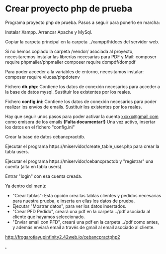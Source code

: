 # Crear proyecto php de prueba

Programa proyecto php de prueba.
Pasos a seguir para ponerlo en marcha:

Instalar Xampp.
Arrancar Apache y MySql.

Copiar la carpeta principal en la carpeta ../xampp/htdocs del servidor web.

Si no hemos copiado la carpeta /vendor/ asociada al proyecto, necesitaremos instalar las librerías necesarias para PDF y Mail:
composer require phpmailer/phpmailer
composer require dompdf/dompdf

Para poder acceder a la variables de entorno, necesitamos instalar:
composer require vlucas/phpdotenv

Fichero __db.php__:
Contiene los datos de conexión necesarios para acceder a la base de datos mysql.
Sustituir los existentes por los reales.

Fichero __config.ini__:
Contiene los datos de conexión necesarios para poder realizar los envíos de emails.
Sustituir los existentes por los reales.

Hay que seguir unos pasos para poder activar la cuenta xxxxx@gmail.com como emisora de los emails __(Falta documentar!)__
Una vez activo, insertar los datos en el fichero "config.ini"

Crear la base de datos cebancpractdb.

Ejecutar el programa https://miservidor/create_table_user.php para crear la tabla users.

Ejecutar el programa https://miservidor/cebancpractdb y "registrar" una cuenta (alta en tabla users).

Entrar "login" con esa cuenta creada.

Ya dentro del menú: 
+ "Crear tablas": Esta opción crea las tablas clientes y pedidos necesarias para nuestra prueba, e inserta en ellas los datos de prueba.
+ Ejecutar "Mostrar datos", para ver los datos insertados.
+ "Crear PFD Pedido", creará una pdf en la carpeta ../pdf asociada al cliente que hayamos seleccionado.
+ "Enviar email con PFD", creará una pdf en la carpeta ../pdf como antes, y además enviará email a través de gmail al email asociado al cliente.

http://frogarotiayupinfinity2.42web.io/cebancpractphp2

[.](https://markdown-it.github.io/)


